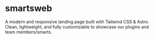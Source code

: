 # smartsweb
A modern and responsive landing page built with Tailwind CSS &amp; Astro. Clean, lightweight, and fully customizable to showcase our plugins and team members/smarts.
